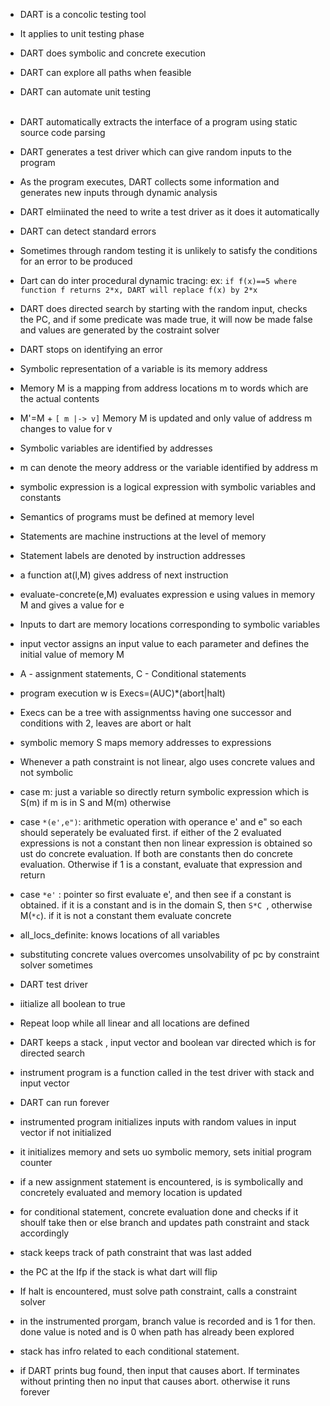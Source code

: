* DART is a concolic testing tool  
* It applies to unit testing phase  
* DART does symbolic and concrete execution  
* DART can explore all paths when feasible  
* DART can automate unit testing  
&nbsp;
* DART automatically extracts the interface of a program using static source code parsing  
* DART generates a test driver which can give random inputs to the program  
* As the program executes, DART collects some information and generates new inputs through dynamic analysis  &nbsp;
&nbsp;
* DART elmiinated the need to write a test driver as it does it automatically  
* DART can detect standard errors  
* Sometimes through random testing it is unlikely to satisfy the conditions for an error to be produced  
* Dart can do inter procedural dynamic tracing: ex: `if f(x)==5 where function f returns 2*x, DART will replace f(x) by 2*x ` 
* DART does directed search by starting with the random input, checks the PC, and if some predicate was made true, it will now be made false and values are generated by the costraint solver  
* DART stops on identifying an error  
* Symbolic representation of a variable is its memory address  
* Memory M is a mapping from address locations m to words which are the actual contents  
* M'=M + `[ m |-> v]` Memory M is updated and only value of address m changes to value for v  
* Symbolic variables are identified by addresses  
* m can denote the meory address or the variable identified by address m  
* symbolic expression is a logical expression with symbolic variables and constants  
* Semantics of programs must be defined at memory level  
* Statements are machine instructions at the level of memory  
* Statement labels are denoted by instruction addresses  
* a function at(l,M) gives address of next instruction  
* evaluate-concrete(e,M) evaluates expression e using values in memory M and gives a value for e  
* Inputs to dart are memory locations corresponding to symbolic variables  
* input vector assigns an input value to each parameter and defines the initial value of memory M  
* A - assignment statements, C - Conditional statements  
* program execution w is Execs=(AUC)*(abort|halt)  
* Execs can be a tree with assignmentss having one successor and conditions with 2, leaves are abort or halt  
* symbolic memory S maps memory addresses to expressions  
* Whenever a path constraint is not linear, algo uses concrete values and not symbolic  
* case m: just a variable so directly return symbolic expression which is S(m) if m is in S and M(m) otherwise  
* case  `*(e',e")`: arithmetic operation with operance e' and e" so each should seperately be evaluated first. if either of the 2 evaluated expressions is not a constant then non linear expression is obtained so ust do concrete evaluation. If both are constants then do concrete evaluation. Otherwise if 1 is a constant, evaluate that expression and return  
* case `*e'` : pointer so first evaluate e', and then see if a constant is obtained. if it is a constant and is in the domain S, then `S*C `, otherwise M(`*c`). if it is not a constant them evaluate concrete  
* all_locs_definite: knows locations of all variables  
* substituting concrete values overcomes unsolvability of pc by constraint solver sometimes  
  
* DART test driver  
* iitialize all boolean to true  
* Repeat loop while all linear and all locations are defined  
* DART keeps a stack , input vector and boolean var directed which is for directed search  
* instrument program is a function called in the test driver with stack and input vector  
* DART can run forever  
* instrumented program initializes inputs with random values in input vector if not initialized  
* it initializes memory and sets uo symbolic memory, sets initial program counter  
* if a new assignment statement is encountered, is is symbolically and concretely evaluated and memory location is updated  
* for conditional statement, concrete evaluation done and checks if it shoulf take then or else branch and updates path constraint and stack accordingly  
* stack keeps track of path constraint that was last added  
* the PC at the Ifp if the stack is what dart will flip  
* If halt is encountered, must solve path constraint, calls a constraint solver  
* in the instrumented prorgam, branch value is recorded and is 1 for then. done value is noted and is 0 when path has already been explored  
* stack has infro related to each conditional statement.  
* if DART prints bug found, then input that causes abort. If terminates without printing then no input that causes abort. otherwise it runs forever

